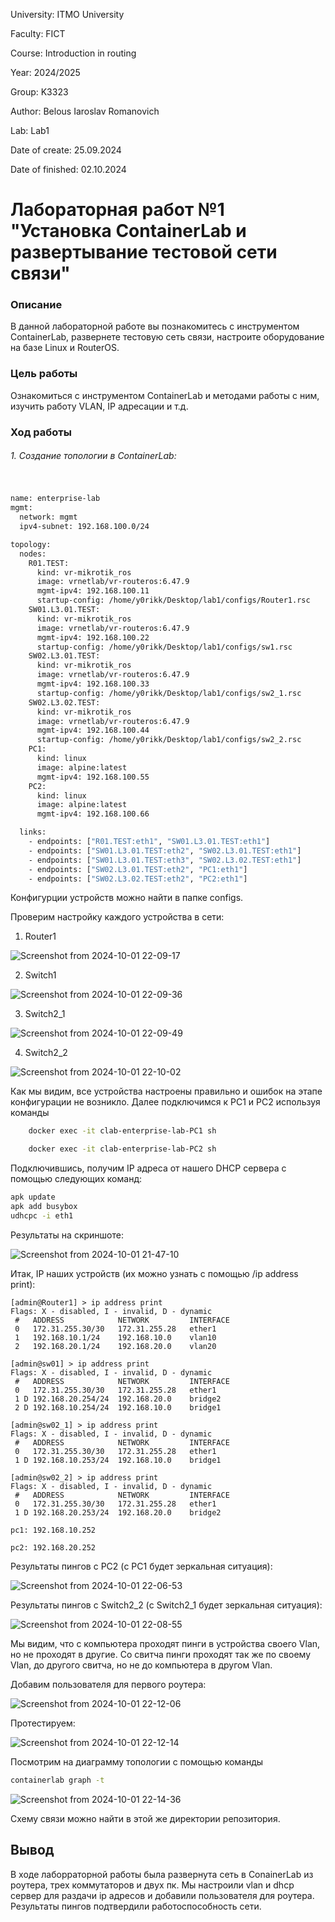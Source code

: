 University: ITMO University

Faculty: FICT

Course: Introduction in routing

Year: 2024/2025

Group: K3323

Author: Belous Iaroslav Romanovich

Lab: Lab1

Date of create: 25.09.2024

Date of finished: 02.10.2024

# Лабораторная работ №1 "Установка ContainerLab и развертывание тестовой сети связи"

### Описание
В данной лабораторной работе вы познакомитесь с инструментом ContainerLab, развернете тестовую сеть связи, настроите оборудование на базе Linux и RouterOS.
### Цель работы
Ознакомиться с инструментом ContainerLab и методами работы с ним, изучить работу VLAN, IP адресации и т.д.
### Ход работы
###### 1. Создание топологии в ContainerLab:
#

```sh

name: enterprise-lab
mgmt:
  network: mgmt
  ipv4-subnet: 192.168.100.0/24

topology:
  nodes:
    R01.TEST:
      kind: vr-mikrotik_ros
      image: vrnetlab/vr-routeros:6.47.9
      mgmt-ipv4: 192.168.100.11
      startup-config: /home/y0rikk/Desktop/lab1/configs/Router1.rsc
    SW01.L3.01.TEST:
      kind: vr-mikrotik_ros
      image: vrnetlab/vr-routeros:6.47.9
      mgmt-ipv4: 192.168.100.22
      startup-config: /home/y0rikk/Desktop/lab1/configs/sw1.rsc
    SW02.L3.01.TEST:
      kind: vr-mikrotik_ros
      image: vrnetlab/vr-routeros:6.47.9
      mgmt-ipv4: 192.168.100.33
      startup-config: /home/y0rikk/Desktop/lab1/configs/sw2_1.rsc
    SW02.L3.02.TEST:
      kind: vr-mikrotik_ros
      image: vrnetlab/vr-routeros:6.47.9
      mgmt-ipv4: 192.168.100.44
      startup-config: /home/y0rikk/Desktop/lab1/configs/sw2_2.rsc
    PC1:
      kind: linux
      image: alpine:latest
      mgmt-ipv4: 192.168.100.55
    PC2:
      kind: linux
      image: alpine:latest
      mgmt-ipv4: 192.168.100.66

  links:
    - endpoints: ["R01.TEST:eth1", "SW01.L3.01.TEST:eth1"]
    - endpoints: ["SW01.L3.01.TEST:eth2", "SW02.L3.01.TEST:eth1"]
    - endpoints: ["SW01.L3.01.TEST:eth3", "SW02.L3.02.TEST:eth1"]
    - endpoints: ["SW02.L3.01.TEST:eth2", "PC1:eth1"]
    - endpoints: ["SW02.L3.02.TEST:eth2", "PC2:eth1"]

```

Конфигурции устройств можно найти в папке configs.

Проверим настройку каждого устройства в сети:

1. Router1

![Screenshot from 2024-10-01 22-09-17](https://github.com/user-attachments/assets/6725eb64-cc3d-4613-b0be-813af6431037)

2. Switch1

![Screenshot from 2024-10-01 22-09-36](https://github.com/user-attachments/assets/71e15a51-33cb-4ab7-9dfd-392781360def)

3. Switch2_1

![Screenshot from 2024-10-01 22-09-49](https://github.com/user-attachments/assets/f43664cd-ce3a-447e-a24b-0c43f8a0782e)

4. Switch2_2

![Screenshot from 2024-10-01 22-10-02](https://github.com/user-attachments/assets/fc4cba6b-0348-488c-800d-196f9c84ac45)


Как мы видим, все устройства настроены правильно и ошибок на этапе конфигурации не возникло.
Далее подключимся к PC1 и PC2 используя команды

```sh
    docker exec -it clab-enterprise-lab-PC1 sh
```

```sh
    docker exec -it clab-enterprise-lab-PC2 sh
```

Подключившись, получим IP адреса от нашего DHCP сервера с помощью следующих команд:

```sh
apk update
apk add busybox
udhcpc -i eth1
```

Результаты на скриншоте:

![Screenshot from 2024-10-01 21-47-10](https://github.com/user-attachments/assets/29086a6c-85cf-4be1-93d7-1830c8590be4)

Итак, IP наших устройств (их можно узнать с помощью /ip address print):

```
[admin@Router1] > ip address print 
Flags: X - disabled, I - invalid, D - dynamic 
 #   ADDRESS            NETWORK         INTERFACE                                                                                                      
 0   172.31.255.30/30   172.31.255.28   ether1                                                                                                         
 1   192.168.10.1/24    192.168.10.0    vlan10                                                                                                         
 2   192.168.20.1/24    192.168.20.0    vlan20 

[admin@sw01] > ip address print 
Flags: X - disabled, I - invalid, D - dynamic 
 #   ADDRESS            NETWORK         INTERFACE                                                                                                      
 0   172.31.255.30/30   172.31.255.28   ether1                                                                                                         
 1 D 192.168.20.254/24  192.168.20.0    bridge2                                                                                                        
 2 D 192.168.10.254/24  192.168.10.0    bridge1 

[admin@sw02_1] > ip address print 
Flags: X - disabled, I - invalid, D - dynamic 
 #   ADDRESS            NETWORK         INTERFACE                                                                                                      
 0   172.31.255.30/30   172.31.255.28   ether1                                                                                                         
 1 D 192.168.10.253/24  192.168.10.0    bridge1  

[admin@sw02_2] > ip address print   
Flags: X - disabled, I - invalid, D - dynamic 
 #   ADDRESS            NETWORK         INTERFACE                                                                                                      
 0   172.31.255.30/30   172.31.255.28   ether1                                                                                                         
 1 D 192.168.20.253/24  192.168.20.0    bridge2

pc1: 192.168.10.252

pc2: 192.168.20.252
```

Результаты пингов с PC2 (с PC1 будет зеркальная ситуация):

![Screenshot from 2024-10-01 22-06-53](https://github.com/user-attachments/assets/0dfce0be-6e74-429e-b810-81a68f5e524c)

Результаты пингов с Switch2_2 (с Switch2_1 будет зеркальная ситуация):

![Screenshot from 2024-10-01 22-08-55](https://github.com/user-attachments/assets/0351f01c-60e7-482e-9f45-4cb5f566c9b5)

Мы видим, что с компьютера проходят пинги в устройства своего Vlan, но не проходят в другие. Со свитча пинги проходят так же по своему Vlan, до другого свитча, но не до компьютера в другом Vlan.

Добавим пользователя для первого роутера:

![Screenshot from 2024-10-01 22-12-06](https://github.com/user-attachments/assets/8975301f-65a0-4ddf-a6a9-8bfbe6ca8896)

Протестируем:

![Screenshot from 2024-10-01 22-12-14](https://github.com/user-attachments/assets/4ed8c8c5-8179-417b-a299-b6da4f3bcdf7)

Посмотрим на диаграмму топологии с помощью команды 

```sh
containerlab graph -t
```

![Screenshot from 2024-10-01 22-14-36](https://github.com/user-attachments/assets/f8e0b553-890f-432e-b2d4-0933a2231384)

Схему связи можно найти в этой же директории репозитория.

## Вывод ##
В ходе лаборраторной работы была развернута сеть в ConainerLab из роутера, трех коммутаторов и двух пк. Мы настроили vlan и dhcp сервер для раздачи ip адресов и добавили пользователя для роутера. Результаты пингов подтвердили работоспособность сети.
